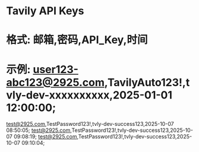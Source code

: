 # Tavily API Keys
# 格式: 邮箱,密码,API_Key,时间
# 示例: user123-abc123@2925.com,TavilyAuto123!,tvly-dev-xxxxxxxxxx,2025-01-01 12:00:00;
test@2925.com,TestPassword123!,tvly-dev-success123,2025-10-07 08:50:05;
test@2925.com,TestPassword123!,tvly-dev-success123,2025-10-07 09:08:19;
test@2925.com,TestPassword123!,tvly-dev-success123,2025-10-07 09:10:04;
